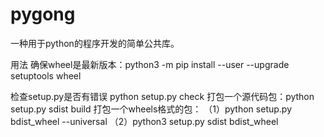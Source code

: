 # pygong

一种用于python的程序开发的简单公共库。

用法
确保wheel是最新版本：python3 -m pip install --user --upgrade setuptools wheel

检查setup.py是否有错误
python setup.py check
打包一个源代码包：python setup.py sdist build
打包一个wheels格式的包：
（1）python setup.py bdist_wheel --universal
（2）python3 setup.py sdist bdist_wheel
